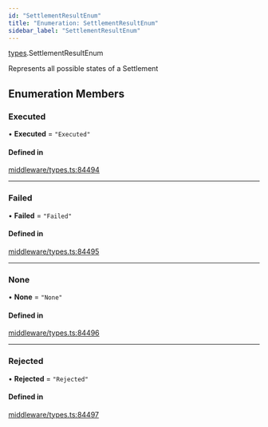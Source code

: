 ```yaml
---
id: "SettlementResultEnum"
title: "Enumeration: SettlementResultEnum"
sidebar_label: "SettlementResultEnum"
---
```


[types](../../../modules/Types/Types.md).SettlementResultEnum

Represents all possible states of a Settlement

## Enumeration Members

### Executed

• **Executed** = ``"Executed"``

#### Defined in

[middleware/types.ts:84494](https://github.com/PolymeshAssociation/polymesh-sdk/blob/2c78f6c34/src/middleware/types.ts#L84494)

___

### Failed

• **Failed** = ``"Failed"``

#### Defined in

[middleware/types.ts:84495](https://github.com/PolymeshAssociation/polymesh-sdk/blob/2c78f6c34/src/middleware/types.ts#L84495)

___

### None

• **None** = ``"None"``

#### Defined in

[middleware/types.ts:84496](https://github.com/PolymeshAssociation/polymesh-sdk/blob/2c78f6c34/src/middleware/types.ts#L84496)

___

### Rejected

• **Rejected** = ``"Rejected"``

#### Defined in

[middleware/types.ts:84497](https://github.com/PolymeshAssociation/polymesh-sdk/blob/2c78f6c34/src/middleware/types.ts#L84497)
